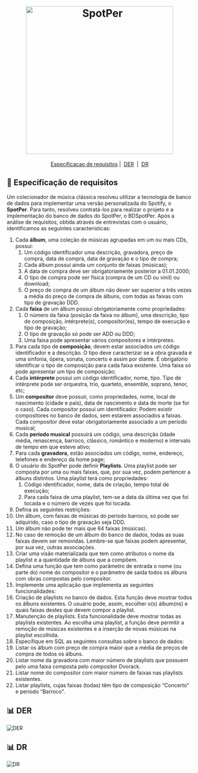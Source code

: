 <h1 align="center">
  <img alt="SpotPer" title="SpotPer" src="https://uploaddeimagens.com.br/images/002/472/517/original/spotper.png?1572625611" width="400px" />
</h1>

<p align = "center">
   <a href="#memo-especificação-de-requisitos">Especificacao de requisitos</a>&nbsp;|&nbsp;
   <a href="#bar_chart-der">DER</a>&nbsp;&nbsp;|&nbsp;
   <a href="#bar_chart-dr">DR</a>
</p>

## :memo: Especificação de requisitos
Um colecionador de música clássica resolveu utilizar a tecnologia de banco de dados
para implementar uma versão personalizada do Spotify, o **SpotPer**. Para tanto,
resolveu contratá-los para realizar o projeto e a implementação do banco de dados do
SpotPer, o BDSpotPer. Após a análise de requisitos, obtida através de entrevistas com o
usuário, identificamos as seguintes características:
1. Cada **álbum**, uma coleção de músicas agrupadas em um ou mais CDs,
possui:
   1. Um código identificador uma descrição, gravadora, preço de compra, data
de compra, data de gravação e o tipo de compra;
   1. Cada álbum possui ainda um conjunto de faixas (músicas);
   1. A data de compra deve ser obrigatoriamente posterior a 01.01.2000;
   1. O tipo de compra pode ser física (compra de um CD ou vinil) ou download;
   1. O preço de compra de um álbum não dever ser superior a três vezes a
média do preço de compra de álbuns, com todas as faixas com tipo de
gravação DDD.
1. Cada **faixa** de um álbum possui obrigatoriamente como propriedades:
   1. O número da faixa (posição da faixa no álbum), uma descrição, tipo de
composição, intérprete(s), compositor(es), tempo de execução e tipo de
gravação;
   1. O tipo de gravação só pode ser ADD ou DDD;
   1. Uma faixa pode apresentar vários compositores e intérpretes.
1. Para cada tipo de **composição**, devem estar associados um código
identificador e a descrição. O tipo deve caracterizar se a obra gravada é uma
sinfonia, ópera, sonata, concerto e assim por diante. É obrigatório identificar o
tipo de composição para cada faixa existente. Uma faixa só pode apresentar
um tipo de composição;
1. Cada **intérprete** possui um código identificador, nome, tipo. Tipo de intérprete
pode ser orquestra, trio, quarteto, ensemble, soprano, tenor, etc;
1. Um **compositor** deve possuir, como propriedades, nome, local de nascimento
(cidade e país), data de nascimento e data de morte (se for o caso). Cada
compositor possui um identificador. Podem existir compositores no banco de
dados, sem estarem associados a faixas. Cada compositor deve estar
obrigatoriamente associado a um período musical;
1. Cada **período musical** possuirá um código, uma descrição (idade média,
renascença, barroco, clássico, romântico e moderno) e intervalo de tempo em
que esteve ativo;
1. Para cada **gravadora**, estão associados um código, nome, endereço, telefones
e endereço da home page;
1. O usuário do SpotPer pode definir **Playlists**. Uma playlist pode ser composta
por uma ou mais faixas, que, por sua vez, podem pertencer a álbuns distintos.
Uma playlist terá como propriedades:
   1. Código identificador, nome, data de criação, tempo total de execução;
   1. Para cada faixa de uma playlist, tem-se a data da última vez que foi tocada
e o número de vezes que foi tocada.
1. Defina as seguintes restrições:
  1. Um álbum, com faixas de músicas do período barroco, só pode ser adquirido,
caso o tipo de gravação seja DDD.
  1. Um álbum não pode ter mais que 64 faixas (músicas).
  1. No caso de remoção de um álbum do banco de dados, todas as suas faixas
devem ser removidas. Lembre-se que faixas podem apresentar, por sua vez,
outras associações.
1. Criar uma visão materializada que tem como atributos o nome da playlist e a
quantidade de álbuns que a compõem.
1. Defina uma função que tem como parâmetro de entrada o nome (ou parte do)
nome do compositor e o parâmetro de saída todos os álbuns com obras
compostas pelo compositor.
1. Implemente uma aplicação que implementa as seguintes
funcionalidades:
  1. Criação de playlists no banco de dados. Esta função deve mostrar todos os
álbuns existentes. O usuário pode, assim, escolher o(s) álbum(ns) e quais
faixas destes que devem compor a playlist.
  1. Manutenção de playlists. Esta funcionalidade deve mostrar todas as playlists
existentes. Ao escolha uma playlist, a função deve permitir a remoção de
músicas existentes e a inserção de novas músicas na playlist escolhida.
1. Especifique em SQL as seguintes consultas sobre o banco de dados:
  1. Listar os álbum com preço de compra maior que a média de preços de compra
de todos os álbuns.
  1. Listar nome da gravadora com maior número de playlists que possuem pelo
uma faixa composta pelo compositor Dvorack.
  1. Listar nome do compositor com maior número de faixas nas playlists
existentes.
  1. Listar playlists, cujas faixas (todas) têm tipo de composição “Concerto” e
período “Barroco”.

## :bar_chart: DER
![DER](https://github.com/navarrotheus/database-fundamentals-CK0114/blob/master/DER.jpg)

## :bar_chart: DR
![DR](https://github.com/navarrotheus/database-fundamentals-CK0114/blob/master/DR.jpg)
